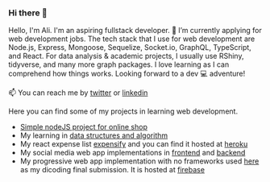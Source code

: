 ### Hi there 👋


Hello, I'm Ali. I'm an aspiring fullstack developer. 🔭 I’m currently applying for web development jobs. The tech stack that I use for web development are Node.js, Express, Mongoose, Sequelize, Socket.io, GraphQL, TypeScript, and React. For data analysis & academic projects, I usually use RShiny, tidyverse, and many more graph packages. I love learning as I can comprehend how things works. Looking forward to a dev 💻 adventure!

📫 You can reach me by [twitter](https://twitter.com/osairisali) or [linkedin](https://www.linkedin.com/in/aliakbarhakim/)

Here you can find some of my projects in learning web development.
- [Simple nodeJS project for online shop](https://github.com/osairisali/nodeJSProject)
- My learning in [data structures and algorithm](https://github.com/osairisali/DS-Algorithm)
- My react expense list [expensify](https://github.com/osairisali/react-expensify/tree/master) and you can find it hosted at [heroku](https://expensify-mimio.herokuapp.com/)
- My social media web app implementations in [frontend](https://github.com/osairisali/sosmedApp-frontend) and [backend](https://github.com/osairisali/sosmedApp-backend)
- My progressive web app implementation with no frameworks used [here](https://github.com/osairisali/restaurant-app) as my dicoding final submission. It is hosted at [firebase](https://restaurant-app-23e98.firebaseapp.com/)





